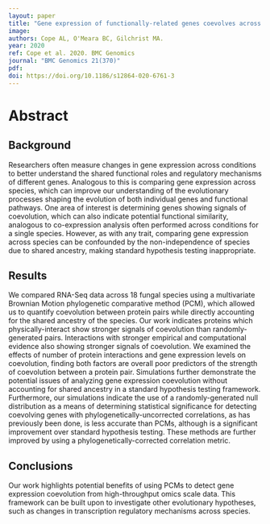 ```yaml
---
layout: paper
title: "Gene expression of functionally-related genes coevolves across fungal species: detecting coevolution of gene expression using phylogenetic comparative methods"
image: 
authors: Cope AL, O'Meara BC, Gilchrist MA.
year: 2020
ref: Cope et al. 2020. BMC Genomics
journal: "BMC Genomics 21(370)"
pdf: 
doi: https://doi.org/10.1186/s12864-020-6761-3
---
```


# Abstract

## Background
Researchers often measure changes in gene expression across conditions to better understand the shared functional roles and regulatory mechanisms of different genes. Analogous to this is comparing gene expression across species, which can improve our understanding of the evolutionary processes shaping the evolution of both individual genes and functional pathways. One area of interest is determining genes showing signals of coevolution, which can also indicate potential functional similarity, analogous to co-expression analysis often performed across conditions for a single species. However, as with any trait, comparing gene expression across species can be confounded by the non-independence of species due to shared ancestry, making standard hypothesis testing inappropriate.

## Results
We compared RNA-Seq data across 18 fungal species using a multivariate Brownian Motion phylogenetic comparative method (PCM), which allowed us to quantify coevolution between protein pairs while directly accounting for the shared ancestry of the species. Our work indicates proteins which physically-interact show stronger signals of coevolution than randomly-generated pairs. Interactions with stronger empirical and computational evidence also showing stronger signals of coevolution. We examined the effects of number of protein interactions and gene expression levels on coevolution, finding both factors are overall poor predictors of the strength of coevolution between a protein pair. Simulations further demonstrate the potential issues of analyzing gene expression coevolution without accounting for shared ancestry in a standard hypothesis testing framework. Furthermore, our simulations indicate the use of a randomly-generated null distribution as a means of determining statistical significance for detecting coevolving genes with phylogenetically-uncorrected correlations, as has previously been done, is less accurate than PCMs, although is a significant improvement over standard hypothesis testing. These methods are further improved by using a phylogenetically-corrected correlation metric.

## Conclusions
Our work highlights potential benefits of using PCMs to detect gene expression coevolution from high-throughput omics scale data. This framework can be built upon to investigate other evolutionary hypotheses, such as changes in transcription regulatory mechanisms across species.